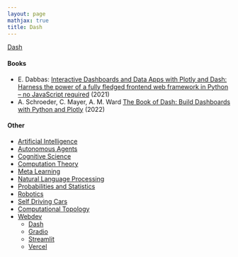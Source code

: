 ```yaml
---
layout: page
mathjax: true
title: Dash
---
```

[Dash](https://plotly.com/dash/)

#### Books
* E. Dabbas: [Interactive Dashboards and Data Apps with Plotly and Dash: Harness the power of a fully fledged frontend web framework in Python – no JavaScript required](https://www.amazon.com/Interactive-Dashboards-Data-Apps-Plotly/dp/1800568916) (2021)
* A. Schroeder, C. Mayer, A. M. Ward [The Book of Dash: Build Dashboards with Python and Plotly](https://www.amazon.com/Python-Dash-Analysis-Visualization-Plotly/dp/1718502222) (2022)

#### Other
* [Artificial Intelligence](/artificial_intelligence)
* [Autonomous Agents](/autonomous_agents)
* [Cognitive Science](/cognitive_science)
* [Computation Theory](/computation_theory)
* [Meta Learning](/meta_learning)
* [Natural Language Processing](/natural_language_processing)
* [Probabilities and Statistics](/probabilities_and_statistics)
* [Robotics](/robotics)
* [Self Driving Cars](/self_driving_cars)
* [Computational Topology](/computational_topology)
* [Webdev](/webdev)
  * [Dash](/webdev/dash)
  * [Gradio](/webdev/gradio)
  * [Streamlit](/webdev/streamlit)
  * [Vercel](/webdev/vercel)
